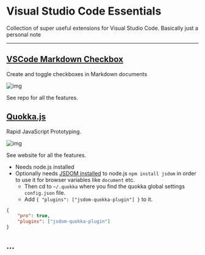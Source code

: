 # Visual Studio Code Essentials
Collection of  super useful extensions for Visual Studio Code. Basically just a personal note

---

## [VSCode Markdown Checkbox](https://github.com/PKief/vscode-markdown-checkbox)
Create and toggle checkboxes in Markdown documents

![img](https://raw.githubusercontent.com/PKief/vscode-extension-markdown-checkbox/master/images/preview.gif)

See repo for all the features.


## [Quokka.js](https://quokkajs.com)
Rapid JavaScript Prototyping.

![img](https://quokkajs.com/assets/img/vsc-val.gif)  

See website for all the features.
- Needs node.js installed
- Optionally needs [JSDOM installed](https://quokkajs.com/docs/configuration.html#jsdom) to node.js `npm install jsdom` in order to use it for browser variables like `document` etc.
  - Then cd to `~/.quokka` where you find the quokka global settings `config.json` file.
  - Add `{ "plugins": ["jsdom-quokka-plugin"] }` to it.
```json
{
    "pro": true,
    "plugins": ["jsdom-quokka-plugin"]
}
```

## …
